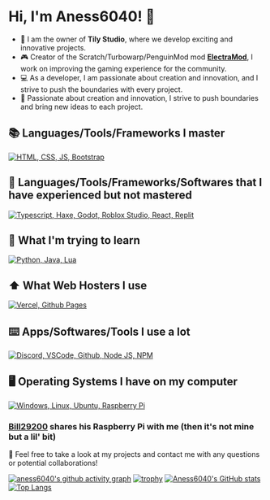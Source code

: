 # Hi, I'm Aness6040! 👋

- 🚀 I am the owner of **Tily Studio**, where we develop exciting and innovative projects.
- 🎮 Creator of the Scratch/Turbowarp/PenguinMod mod [**ElectraMod**](https://electramod.vercel.app), I work on improving the gaming experience for the community.
- 💻 As a developer, I am passionate about creation and innovation, and I strive to push the boundaries with every project.
- 🌟 Passionate about creation and innovation, I strive to push boundaries and bring new ideas to each project.

## 📚 **Languages/Tools/Frameworks I master**
[![HTML, CSS, JS, Bootstrap](https://skillicons.dev/icons?i=html,css,js,bootstrap)](https://skillicons.dev)
## 📝 **Languages/Tools/Frameworks/Softwares that I have experienced but not mastered**
[![Typescript, Haxe, Godot, Roblox Studio, React, Replit](https://skillicons.dev/icons?i=ts,haxe,haxeflixel,godot,robloxstudio,react,replit)](https://skillicons.dev)
## 🎯 **What I'm trying to learn**
[![Python, Java, Lua](https://skillicons.dev/icons?i=python,java,lua)](https://skillicons.dev)
## ⬆️ **What Web Hosters I use**
[![Vercel, Github Pages](https://skillicons.dev/icons?i=vercel,github)](https://skillicons.dev)
## ⌨️ **Apps/Softwares/Tools I use a lot**
[![Discord, VSCode, Github, Node JS, NPM](https://skillicons.dev/icons?i=discord,vscode,github,nodejs,npm)](https://skillicons.dev)

## 🖥️ **Operating Systems I have on my computer**
[![Windows, Linux, Ubuntu, Raspberry Pi](https://skillicons.dev/icons?i=windows,linux,ubuntu,raspberrypi)](https://skillicons.dev)
### [Bill29200](https://github.com/Bill29200) shares his Raspberry Pi with me (then it's not mine but a lil' bit)
💬 Feel free to take a look at my projects and contact me with any questions or potential collaborations!

[![aness6040's github activity graph](https://github-readme-activity-graph.vercel.app/graph?username=aness6040&bg_color=ffe97f&color=FF7F7F&line=FFB27F)](https://github.com/ashutosh00710/github-readme-activity-graph)
[![trophy](https://github-profile-trophy.vercel.app/?username=aness6040&theme=onedark)](https://github.com/ryo-ma/github-profile-trophy)
[![Aness6040's GitHub stats](https://github-readme-stats.vercel.app/api?username=Aness6040&show_icons=true&theme=cobalt&count_private=true&include_all_commits=true)](https://github.com/anuraghazra/github-readme-stats)
[![Top Langs](https://github-readme-stats.vercel.app/api/top-langs/?username=aness6040&langs_count=10&theme=cobalt&layout=compact)](https://github.com/anuraghazra/github-readme-stats)
